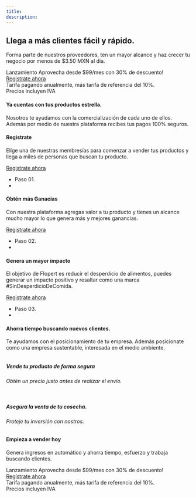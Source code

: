 ```yaml
---
title: 
description:
---
```

<!-- Hero Start -->
<section class="bg-half-170 d-table w-100" style="background: url('/images/store/ajo-puesto.jpg') center center;background-repeat:no-repeat;background-size:cover;" id="home">
    <div class="container">
        <div class="row position-relative align-items-center pt-4">
            <div class="col-lg-7 offset-lg-5">
                <div class="title-heading studio-home rounded bg-white shadow mt-5">
                    <h1 class="heading mb-3">Llega a más <span class="text-primary">clientes</span> fácil y rápido.</h1>
                    <p class="para-desc text-muted">Forma parte de nuestros proveedores, ten un mayor alcance y haz crecer tu negocio por menos de $3.50 MXN al día.</p>
                    <div class="mt-4">
                        <div class="alert alert-light alert-pills shadow" role="alert">
                            <span class="badge badge-pill badge-danger mr-1">Lanzamiento</span>
                            <span class="content"> Aprovecha desde  <span class="text-primary">$99/mes</span> con 30% de descuento!</span>
                        </div>
                        <a href="https://flopp.me/merchantsignup" target="_blank" class="btn btn-primary mt-2 mr-2">Registrate ahora <i class="uil uil-arrow-right"></i></a>
                    </div>
                    <span class="text-muted">Tarifa pagando anualmente, más tarifa de referencia del 10%.<br> Precios incluyen IVA</span>
                </div>
            </div><!--end col-->
        </div><!--end row-->
    </div><!--end container--> 
</section><!--end section-->
<!-- Hero End -->
<!-- Work Process Start -->
<section class="section"><!--(.work-process) css write in (_feature.scss)-->
    <div class="container">
        <div class="row justify-content-center">
            <div class="col-12 text-center">
                <div class="section-title mb-4 pb-2">
                    <h4 class="title mb-4">Ya cuentas con tus productos estrella.</h4>
                    <p class="text-muted para-desc mx-auto mb-0">Nosotros te ayudamos con la comercialización de cada uno de ellos. Además por medio de nuestra plataforma recibes tus pagos 100% seguros.</p>
                </div>
            </div><!--end col-->
        </div><!--end row-->
        <div class="row">
            <div class="col-md-4 mt-4 pt-2">
                <div class="card work-process border-0 rounded shadow">
                    <div class="card-body">
                        <h4 class="title">Registrate</h4>
                        <p class="text-muted para">Elíge una de nuestras membresías para comenzar a vender tus productos y llega a miles de personas que buscan tu producto.</p>
                        <a href="https://flopp.me/merchantsignup" target="_blank" class="text-primary">Registrate ahora <i class="mdi mdi-chevron-right"></i></a>
                        <ul class="list-unstyled d-flex justify-content-between mb-0 mt-2">
                            <li class="step h1 mb-0 font-weight-bold">Paso 01.</li>
                            <li class="step-icon"><i class="h1 uil uil-clipboard-alt"></i></li>
                        </ul>
                    </div>
                </div>
            </div><!--end col-->
            <div class="col-md-4 mt-4 pt-2">
                <div class="card work-process border-0 rounded shadow">
                    <div class="card-body">
                        <h4 class="title">Obtén más Ganacías</h4>
                        <p class="text-muted para">Con nuestra plataforma agregas valor a tu producto y tienes un alcance mucho mayor lo que genera más y mejores ganancias.</p>
                        <a href="https://flopp.me/merchantsignup" target="_blank" class="text-primary">Registrate ahora <i class="mdi mdi-chevron-right"></i></a>
                        <ul class="list-unstyled d-flex justify-content-between mb-0 mt-2">
                            <li class="step h1 mb-0 font-weight-bold">Paso 02.</li>
                            <li class="step-icon"><i class="h1 uil uil-money-withdrawal"></i></li>
                        </ul>
                    </div>
                </div>
            </div><!--end col-->
            <div class="col-md-4 mt-4 pt-2">
                <div class="card work-process border-0 rounded shadow">
                    <div class="card-body">
                        <h4 class="title">Genera un mayor impacto</h4>
                        <p class="text-muted para">El objetivo de <span class="text-primary">Flopert</span>  es reducir el desperdicio de alimentos, puedes generar un impacto positivo y resaltar como una marca <span class="text-primary">#SinDesperdicioDeComida</span>.</p>
                        <a href="https://flopp.me/merchantsignup" target="_blank" class="text-primary">Registrate ahora <i class="mdi mdi-chevron-right"></i></a>
                        <ul class="list-unstyled d-flex justify-content-between mb-0 mt-2">
                            <li class="step h1 mb-0 font-weight-bold">Paso 03.</li>
                            <li class="step-icon"><i class="h1 uil uil-channel"></i></li>
                        </ul>
                    </div>
                </div>
            </div><!--end col-->
        </div><!--end row-->
    </div><!--end container-->
    <div class="container mt-100 pt-50">
        <div class="row justify-content-center">
            <div class="col-12 text-center">
                <div class="section-title mb-4 pb-2">
                    <h4 class="title mb-4">Ahorra tiempo buscando nuevos clientes.</h4>
                    <p class="text-muted para-desc mx-auto mb-0">Te ayudamos con el posicionamiento de tu empresa. Además posicionate como una empresa sustentable, interesada en el medio ambiente.</p>
                </div>
            </div><!--end col-->
        </div><!--end row-->
        <div class="row">
            <div class="col-md-6 col-12 mt-4 pt-2">
                <div class="card border-0 work-container work-classic">
                    <div class="card-body p-0">
                        <span><img src="/images/comunity/distribución.jpeg" class="img-fluid rounded work-image" alt=""></span>
                        <div class="content pt-3">
                            <h5 class="mb-0"><span class="text-dark title">Vende tu producto de forma segura</span></h5>
                            <h6 class="text-muted tag mb-0">Obtén un precio justo antes de realizar el envío.</h6>
                        </div>
                    </div>
                </div>
            </div><!--end col-->
            <div class="col-md-6 col-12 mt-4 pt-2">
                <div class="card border-0 work-container work-classic">
                    <div class="card-body p-0">
                        <span><img src="/images/comunity/agricultor.jpeg" class="img-fluid rounded work-image" alt=""></span>
                        <div class="content pt-3">
                            <h5 class="mb-0"><span class="text-dark title">Asegura la venta de tu cosecha.</span></h5>
                            <h6 class="text-muted tag mb-0">Proteje tu inversión con nostros.</h6>
                        </div>
                    </div>
                </div>
            </div><!--end col-->
        </div><!--end row-->
    </div><!--end container-->
    <div class="container mt-100 mt-60">
        <div class="row justify-content-center">
            <div class="col-12 text-center">
                <div class="section-title">
                    <h4 class="title mb-4">Empieza a vender hoy</h4>
                    <p class="text-muted para-desc mx-auto mb-0">Genera ingresos en <span class="text-primary font-weight-bold">automático</span> y ahorra tiempo, esfuerzo y trabaja buscando clientes.</p>
                    <div class="mt-3">
                        <div class="alert alert-light alert-pills shadow" role="alert">
                            <span class="badge badge-pill badge-danger mr-1">Lanzamiento</span>
                            <span class="content"> Aprovecha desde  <span class="text-primary">$99/mes</span> con 30% de descuento!</span>
                        </div>
                        <a href="https://flopp.me/merchantsignup" target="_blank" class="btn btn-primary mt-2 mr-2">Regístrate ahora <i class="uil uil-arrow-right"></i></a>
                    </div>
                    <span class="text-muted">Tarifa pagando anualmente, más tarifa de referencia del 10%.<br> Precios incluyen IVA</span>
                </div>
            </div><!--end col-->
        </div><!--end row-->
    </div><!--end container-->
</section><!--end section-->
<!-- Work Process End -->
